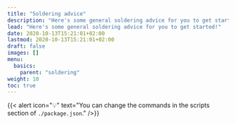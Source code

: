 ```yaml
---
title: "Soldering advice"
description: "Here's some general soldering advice for you to get started!"
lead: "Here's some general soldering advice for you to get started!"
date: 2020-10-13T15:21:01+02:00
lastmod: 2020-10-13T15:21:01+02:00
draft: false
images: []
menu:
  basics:
    parent: "soldering"
weight: 10
toc: true
---
```


{{< alert icon="💡" text="You can change the commands in the scripts section of `./package.json`." />}}